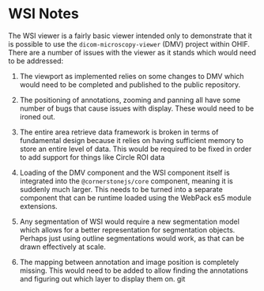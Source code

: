 # WSI Notes

The WSI viewer is a fairly basic viewer intended only to demonstrate that it is possible to use the `dicom-microscopy-viewer` (DMV) project within OHIF.  There are a number of issues with the viewer as it stands which would need to be addressed:

1. The viewport as implemented relies on some changes to DMV which would need to be
   completed and published to the public repository.

2. The positioning of annotations, zooming and panning all have some number of bugs that
   cause issues with display.  These would need to be ironed out.

3. The entire area retrieve data framework is broken in terms of fundamental design because
   it relies on having sufficient memory to store an entire level of data.  This would be required to be fixed in order to add support for things like Circle ROI data

4. Loading of the DMV component and the WSI component itself is integrated into the
   `@cornerstonejs/core` component, meaning it is suddenly much larger.  This needs to be turned into a separate component that can be runtime loaded using the WebPack es5 module
   extensions.

5. Any segmentation of WSI would require a new segmentation model which allows for a better representation for segmentation objects.  Perhaps just using outline segmentations would work, as that can be drawn effectively at scale.

6. The mapping between annotation and image position is completely missing.  This would need to be added to allow finding the annotations and figuring out which layer to display them on.
git
